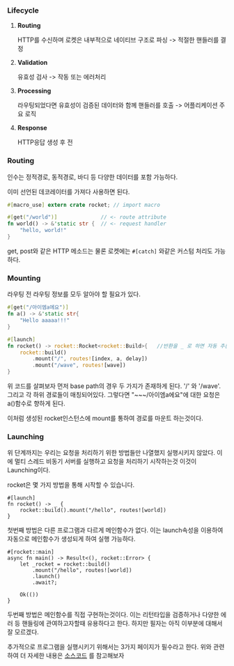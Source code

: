 ### Lifecycle

1. **Routing**

   HTTP를 수신하며 로켓은 내부적으로 네이티브 구조로 파싱 -> 적절한 핸들러를 결정

2. **Validation**

   유효성 검사 -> 작동 또는 에러처리

3. **Processing**

   라우팅되었다면 유효성이 검증된 데이터와 함께 핸들러를 호출 -> 어플리케이션 주요 로직

4. **Response**

   HTTP응답 생성 후 전



### Routing

인수는 정적경로, 동적경로, 바디 등 다양한 데이터를 포함 가능하다.

이미 선언된 데코레이터를 가져다 사용하면 된다.

``````rust
#[macro_use] extern crate rocket; // import macro
``````

```rust
#[get("/world")]              // <- route attribute
fn world() -> &'static str {  // <- request handler
    "hello, world!"
}
```

get, post와 같은 HTTP 메소드는 물론 로켓에는 `#[catch]` 와같은 커스텀 처리도 가능하다. 



### Mounting

라우팅 전 라우팅 정보를 모두 알아야 할 필요가 있다.

```rust
#[get("/아이엠a에요")] 
fn a() -> &'static str{
    "Hello aaaaa!!!"
}

#[launch]
fn rocket() -> rocket::Rocket<rocket::Build>{	//반환을 _ 로 하면 자동 추론 
    rocket::build()
        .mount("/", routes![index, a, delay])
        .mount("/wave", routes![wave])
}
```

위 코드를 살펴보자 먼저 base path의 경우 두 가지가 존재하게 된다. '/' 와 '/wave'. 그리고 각 하위 경로들이 매칭되어있다.  그렇다면 "~~~/아이엠a에요"에 대한 요청은 a()함수로 향하게 된다.

이처럼 생성된 rocket인스턴스에 mount를 통하여 경로를 마운트 하는것이다.



### Launching

위 단계까지는 우리는 요청을 처리하기 위한 방법들만 나열했지 실행시키지 않았다. 이에 멀티 스레드 비동기 서버를 실행하고 요청을 처리하기 시작하는것 이것이 Launching이다.

rocket은 몇 가지 방법을 통해 시작할 수 있습니다.

``` 
#[launch]
fn rocket() -> _ {
    rocket::build().mount("/hello", routes![world])
}
```

첫번째 방법은 다른 프로그램과 다르게 메인함수가 없다. 이는 launch속성을 이용하여 자동으로 메인함수가 생성되게 하여 실행 가능하다.

```
#[rocket::main]
async fn main() -> Result<(), rocket::Error> {
    let _rocket = rocket::build()
        .mount("/hello", routes![world])
        .launch()
        .await?;

    Ok(())
}
```

두번째 방법은 메인함수를 직접 구현하는것이다. 이는 리턴타입을 검증하거나 다양한 에러 등 핸들링에 관여하고자할때 유용하다고 한다. 하지만 필자는 아직 이부분에 대해서 잘 모르겠다.


추가적으로 프로그램을 실행시키기 위해서는 3가지 페이지가 필수라고 한다. 위와 관련하여 더 자세한 내용은 [소스코드](https://github.com/rwf2/Rocket/blob/master/core/lib/src/rocket.rs#L72) 를 참고해보자